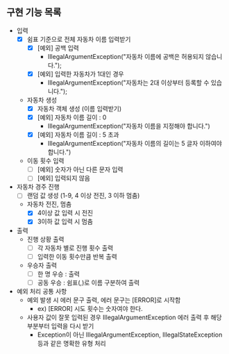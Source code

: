 
## 구현 기능 목록
- 입력
  - [x] 쉼표 기준으로 전체 자동차 이름 입력받기
    - [x] [예외] 공백 입력
      - IllegalArgumentException("자동차 이름에 공백은 허용되지 않습니다.");
    - [x] [예외] 입력한 자동차가 1대인 경우
      - IllegalArgumentException("자동차는 2대 이상부터 등록할 수 있습니다.");
  - 자동차 생성
    - [x] 자동차 객체 생성 (이름 입력받기)
    - [x] [예외] 자동차 이름 길이 : 0
      - IllegalArgumentException("자동차 이름을 지정해야 합니다.")
    - [x] [예외] 자동차 이름 길이 : 5 초과
      - IllegalArgumentException("자동차 이름의 길이는 5 글자 이하여야 합니다.") 
  - 이동 횟수 입력
    - [ ] [예외] 숫자가 아닌 다른 문자 입력
    - [ ] [예외] 입력되지 않음

- 자동차 경주 진행
  - [ ] 랜덤 값 생성 (1-9, 4 이상 전진, 3 이하 멈춤)
  - 자동차 전진, 멈춤
    - [x] 4이상 값 입력 시 전진
    - [x] 3이하 값 입력 시 멈춤

- 출력
  - 진행 상황 출력
    - [ ] 각 자동차 별로 진행 횟수 출력
    - [ ] 입력한 이동 횟수만큼 반복 출력
  - 우승자 출력
    - [ ] 한 명 우승 : 출력
    - [ ] 공동 우승 : 쉼표(,)로 이름 구분하여 출력

- 예외 처리 공통 사항
  - 예외 발생 시 에러 문구 출력, 에러 문구는 [ERROR]로 시작함
    - ex) [ERROR] 시도 횟수는 숫자여야 한다.
  - 사용자 값이 잘못 입력된 경우 IllegalArgumentException 에러 출력 후 해당 부분부터 입력을 다시 받기
    - Exception이 아닌 IllegalArgumentException, IllegalStateException 등과 같은 명확한 유형 처리